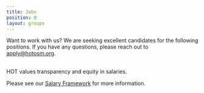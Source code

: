 ```yaml
---
title: Jobs
position: 0
layout: groups
---
```


Want to work with us? We are seeking excellent candidates for the following positions. If you have any questions, please reach out to [apply@hotosm.org](mailto:apply@hotosm.org).

<br />
HOT values transparency and equity in salaries.
<br />

Please see our [Salary Framework](/salaries) for more information.
